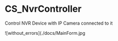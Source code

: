 # CS_NvrController
Control NVR Device with IP Camera connected to it

![without_errors](./docs/MainForm.jpg